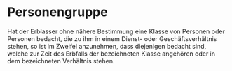 # Personengruppe

Hat der Erblasser ohne nähere Bestimmung eine Klasse von Personen oder Personen bedacht, die zu ihm in einem Dienst\- oder Geschäftsverhältnis stehen, so ist im Zweifel anzunehmen, dass diejenigen bedacht sind, welche zur Zeit des Erbfalls der bezeichneten Klasse angehören oder in dem bezeichneten Verhältnis stehen. 

